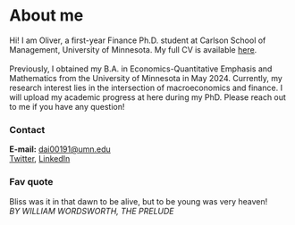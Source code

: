 # About me
Hi! I am Oliver, a first-year Finance Ph.D. student at Carlson School of Management, University of Minnesota. My full CV is available [here](/CV081624.pdf). \
\
Previously, I obtained my B.A. in Economics-Quantitative Emphasis and Mathematics from the University of Minnesota in May 2024. Currently, my research interest lies in the intersection of macroeconomics and finance. I will upload my academic progress at here during my PhD. Please reach out to me if you have any question!

### Contact
**E-mail:** dai00191@umn.edu\
[Twitter](https://x.com/Oliver_Dai_Econ), [LinkedIn](www.linkedin.com/in/oliverdai)
    

### Fav quote
Bliss was it in that dawn to be alive, but to be young was very heaven!\
_BY WILLIAM WORDSWORTH, THE PRELUDE_


